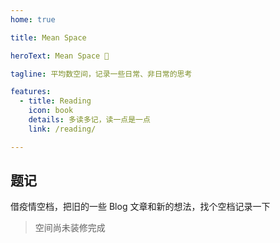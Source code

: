 ```yaml
---
home: true

title: Mean Space

heroText: Mean Space 🚀

tagline: 平均数空间，记录一些日常、非日常的思考

features:
  - title: Reading
    icon: book
    details: 多读多记，读一点是一点
    link: /reading/

---
```


## 题记
借疫情空档，把旧的一些 Blog 文章和新的想法，找个空档记录一下

> 空间尚未装修完成
